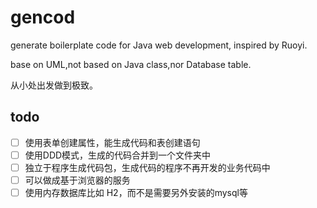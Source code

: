 # gencod
generate boilerplate code for Java web development, inspired by Ruoyi.

base on UML,not based on Java class,nor Database table.

从小处出发做到极致。

## todo
- [ ] 使用表单创建属性，能生成代码和表创建语句
- [ ] 使用DDD模式，生成的代码合并到一个文件夹中
- [ ] 独立于程序生成代码包，生成代码的程序不再开发的业务代码中
- [ ] 可以做成基于浏览器的服务
- [ ] 使用内存数据库比如 H2，而不是需要另外安装的mysql等